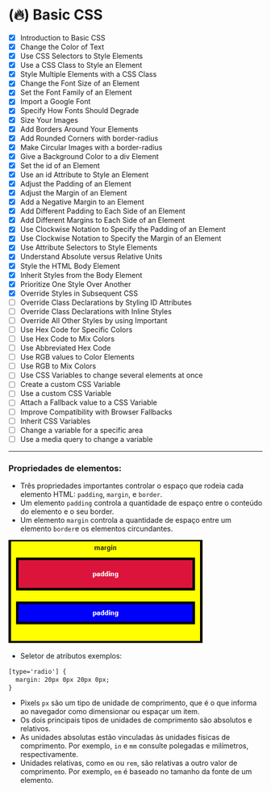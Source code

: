 # (🔥) Basic CSS

- [x] Introduction to Basic CSS
- [x] Change the Color of Text
- [x] Use CSS Selectors to Style Elements
- [x] Use a CSS Class to Style an Element
- [x] Style Multiple Elements with a CSS Class
- [x] Change the Font Size of an Element
- [x] Set the Font Family of an Element
- [x] Import a Google Font
- [x] Specify How Fonts Should Degrade
- [x] Size Your Images
- [x] Add Borders Around Your Elements
- [x] Add Rounded Corners with border-radius
- [x] Make Circular Images with a border-radius
- [x] Give a Background Color to a div Element
- [x] Set the id of an Element
- [x] Use an id Attribute to Style an Element
- [x] Adjust the Padding of an Element
- [x] Adjust the Margin of an Element
- [x] Add a Negative Margin to an Element
- [x] Add Different Padding to Each Side of an Element
- [x] Add Different Margins to Each Side of an Element
- [x] Use Clockwise Notation to Specify the Padding of an Element
- [x] Use Clockwise Notation to Specify the Margin of an Element
- [x] Use Attribute Selectors to Style Elements
- [x] Understand Absolute versus Relative Units
- [x] Style the HTML Body Element
- [x] Inherit Styles from the Body Element
- [x] Prioritize One Style Over Another
- [x] Override Styles in Subsequent CSS
- [ ] Override Class Declarations by Styling ID Attributes
- [ ] Override Class Declarations with Inline Styles
- [ ] Override All Other Styles by using Important
- [ ] Use Hex Code for Specific Colors
- [ ] Use Hex Code to Mix Colors
- [ ] Use Abbreviated Hex Code
- [ ] Use RGB values to Color Elements
- [ ] Use RGB to Mix Colors
- [ ] Use CSS Variables to change several elements at once
- [ ] Create a custom CSS Variable
- [ ] Use a custom CSS Variable
- [ ] Attach a Fallback value to a CSS Variable
- [ ] Improve Compatibility with Browser Fallbacks
- [ ] Inherit CSS Variables
- [ ] Change a variable for a specific area
- [ ] Use a media query to change a variable

---

### Propriedades de elementos:

- Três propriedades importantes controlar o espaço que rodeia cada elemento HTML: `padding`, `margin`, e `border`.
- Um elemento `padding` controla a quantidade de espaço entre o conteúdo do elemento e o seu border.
- Um elemento `margin` controla a quantidade de espaço entre um elemento `border`e os elementos circundantes.

![Margin and Padding](./imgs/margin-padding.png)

- Seletor de atributos exemplos:

```
[type='radio'] {
  margin: 20px 0px 20px 0px;
}
```

- Pixels `px` são um tipo de unidade de comprimento, que é o que informa ao navegador como dimensionar ou espaçar um item. 
- Os dois principais tipos de unidades de comprimento são absolutos e relativos.
- As unidades absolutas estão vinculadas às unidades físicas de comprimento. Por exemplo, `in` e `mm` consulte polegadas e milímetros, respectivamente.
- Unidades relativas, como `em` ou `rem`, são relativas a outro valor de comprimento. Por exemplo, `em` é baseado no tamanho da fonte de um elemento.

